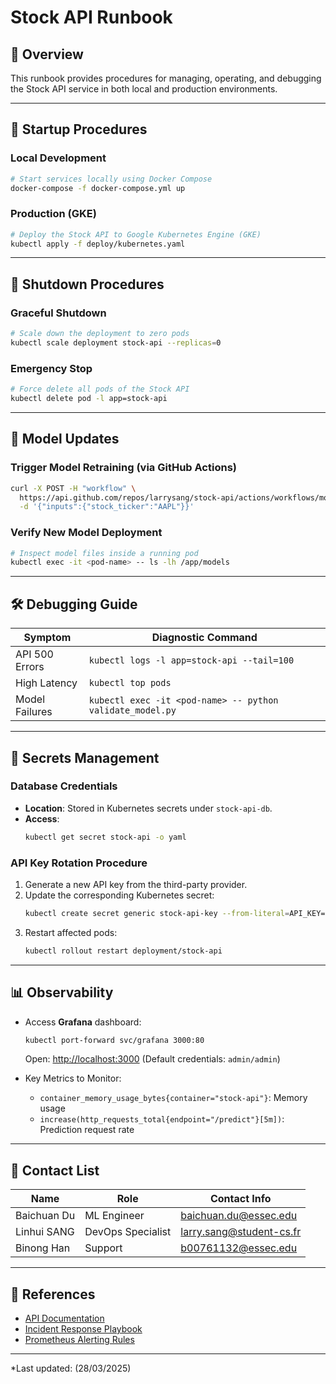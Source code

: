 # Stock API Runbook

## 📌 Overview

This runbook provides procedures for managing, operating, and debugging the Stock API service in both local and production environments.

---

## 🚀 Startup Procedures

### Local Development

```bash
# Start services locally using Docker Compose
docker-compose -f docker-compose.yml up
```

### Production (GKE)

```bash
# Deploy the Stock API to Google Kubernetes Engine (GKE)
kubectl apply -f deploy/kubernetes.yaml
```

---

## 📴 Shutdown Procedures

### Graceful Shutdown

```bash
# Scale down the deployment to zero pods
kubectl scale deployment stock-api --replicas=0
```

### Emergency Stop

```bash
# Force delete all pods of the Stock API
kubectl delete pod -l app=stock-api
```

---

## 🔄 Model Updates

### Trigger Model Retraining (via GitHub Actions)

```bash
curl -X POST -H "workflow" \
  https://api.github.com/repos/larrysang/stock-api/actions/workflows/model-training.yml/dispatches \
  -d '{"inputs":{"stock_ticker":"AAPL"}}'
```

### Verify New Model Deployment

```bash
# Inspect model files inside a running pod
kubectl exec -it <pod-name> -- ls -lh /app/models
```

---

## 🛠️ Debugging Guide

| Symptom        | Diagnostic Command                                        |
| -------------- | --------------------------------------------------------- |
| API 500 Errors | `kubectl logs -l app=stock-api --tail=100`                |
| High Latency   | `kubectl top pods`                                        |
| Model Failures | `kubectl exec -it <pod-name> -- python validate_model.py` |

---

## 🔑 Secrets Management

### Database Credentials

- **Location**: Stored in Kubernetes secrets under `stock-api-db`.
- **Access**:
  ```bash
  kubectl get secret stock-api -o yaml
  ```

### API Key Rotation Procedure

1. Generate a new API key from the third-party provider.
2. Update the corresponding Kubernetes secret:
   ```bash
   kubectl create secret generic stock-api-key --from-literal=API_KEY=<new_key> --dry-run=client -o yaml | kubectl apply -f -
   ```
3. Restart affected pods:
   ```bash
   kubectl rollout restart deployment/stock-api
   ```

---

## 📊 Observability

- Access **Grafana** dashboard:

  ```bash
  kubectl port-forward svc/grafana 3000:80
  ```

  Open: [http://localhost:3000](http://localhost:3000) (Default credentials: `admin/admin`)

- Key Metrics to Monitor:

  - `container_memory_usage_bytes{container="stock-api"}`: Memory usage
  - `increase(http_requests_total{endpoint="/predict"}[5m])`: Prediction request rate

---

## 📅 Contact List

| Name        | Role              | Contact Info                                                 |
| ----------- | ----------------- | ------------------------------------------------------------ |
| Baichuan Du | ML Engineer       | [baichuan.du@essec.edu](mailto\:baichuan.du@essec.edu)                                                             |
| Linhui SANG | DevOps Specialist | [larry.sang@student-cs.fr](mailto\:larry.sang@student-cs.fr) |
| Binong Han  | Support           | [b00761132@essec.edu](mailto\:b00761132@essec.edu)                                                                |

---

## 📖 References

- [API Documentation](../docs/api.md)
- [Incident Response Playbook](../docs/incident-response.md)
- [Prometheus Alerting Rules](../monitor/alerts.yml)

---

*Last updated: (28/03/2025)





